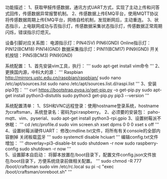 功能描述：
	1、获取甲醛传感数据，通讯方式UART方式，实现了主动上传和问答式回传，传感数据异常报警机制。
	2、传感数据上传EMQ平台，使用MQTT协议将传感数据周期上传EMQ平台，网络自检机制，发现断网后，主动重连。
	3、状态指示，上电联网成功与否指示灯，传感数据采集状态指示灯，传感数据正常周期闪烁，错误指示灯熄灭。
  
设备引脚对应关系图：
	电源指示灯：PIN4(5V)  PIN6(GND)
	Online指示灯：PIN12(BCM18) PIN14(GND)
	数据采集指示灯：PIN11(BCM17) PIN9(GND)
	开关机按钮：PIN5(BCM3) PIN9(GND)

系统配置：
  1、首先安装vim工具，执行：
'''
    sudo apt-get install vim命令
'''
  2、更换国内源，中科大的源：
'''
    Raspbian http://mirrors.ustc.edu.cn/raspbian/raspbian/
  	sudo nano /etc/apt/sources.list
	  sudo nano /etc/apt/sources.list.d/raspi.list
'''
  3、安装pip3包：
'''
  	curl https://bootstrap.pypa.io/get-pip.py -o get-pip.py
  	sudo apt-get install python3-distutils
  	sudo python3 get-pip.py
	  pip3 --version
'''

系统配置清单：
	1、SSH和VNC远程登录：使用hostname登录系统，hostname为craftsman，系统登录名：密码为pi:raspberry。
	2、必须要的安装包：
		paho-mqtt、vim、pyserial、sudo apt-get install python3-rpi.gpio
	3、设置树莓派不休眠：
'''
		cd /etc/profile.d
		sudo vim screen.sh
	  xset dpms 0 0 0
		xset s off
'''
	4、设置树莓派硬件UART：
		修改cmdline.txt文件，将所有有关console的全部内容删掉
		关闭板载蓝牙
'''
    sudo systemctl disable hciuart
'''
编辑config.txt文件增加：
'''
    dtoverlay=pi3-disable-bt
    sudo shutdown -r now
		sudo raspberry-config
    sudo shutdown -r now
'''		
	5、设置脚本自启动：
		将脚本放置在/boot目录下，配置文件config.json文件放在/boot目录下，方便系统烧录前做相关配置。
'''
		sudo chmod -R 777 /boot/craftsman
		sudo vim /etc/rc.local
		su pi -c "exec /boot/craftsman/onreboot.sh"
'''
